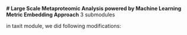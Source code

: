**# Large Scale Metaproteomic Analysis powered by Machine Learning Metric Embedding Approach**
3 submodules

in taxit module, we did following modifications:
